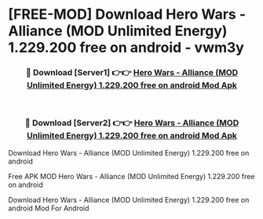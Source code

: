 # [FREE-MOD] Download Hero Wars - Alliance (MOD Unlimited Energy) 1.229.200 free on android - vwm3y


<div align="center">
<h3>🔴 Download [Server1] 👉👉 <a href="https://apk-comot.site?title=Hero_Wars_-_Alliance_(MOD_Unlimited_Energy)_1.229.200_free_on_android">Hero Wars - Alliance (MOD Unlimited Energy) 1.229.200 free on android Mod Apk</a></h3><br>

<h3>🔴 Download [Server2] 👉👉 <a href="https://apk-comot.site?title=Hero_Wars_-_Alliance_(MOD_Unlimited_Energy)_1.229.200_free_on_android">Hero Wars - Alliance (MOD Unlimited Energy) 1.229.200 free on android Mod Apk</a></h3>
</div>



Download Hero Wars - Alliance (MOD Unlimited Energy) 1.229.200 free on android 

Free APK MOD Hero Wars - Alliance (MOD Unlimited Energy) 1.229.200 free on android 

Download Hero Wars - Alliance (MOD Unlimited Energy) 1.229.200 free on android Mod For Android
